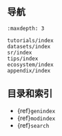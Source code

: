 ```{include} ../README.md 
```

```{todolist}
```

## 导航

```{toctree}
:maxdepth: 3

tutorials/index
datasets/index
sr/index
tips/index
ecosystem/index
appendix/index
```

## 目录和索引

* {ref}`genindex`
* {ref}`modindex`
* {ref}`search`
